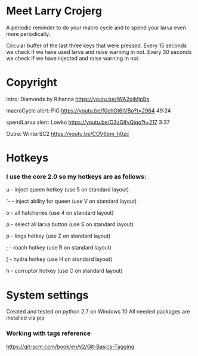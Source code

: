 # Meet Larry Crojerg

A periodic reminder to do your macro cycle and to spend your larva even more periodically. 

Circular buffer of the last three keys that were pressed.
Every 15 seconds we check if we have used larva and raise warning in not.
Every 30 seconds we check if we have injected and raise warning in not.

# Copyright

Intro: Diamonds by Rihanna https://youtu.be/lWA2pjMjpBs

macroCycle alert: PiG https://youtu.be/f0chGt6IVBo?t=2964 49:24

spendLarva alert: Lowko https://youtu.be/O3aGlfvQiqo?t=217 3:37

Outro: WinterSC2 https://youtu.be/COV6bm_h0zc
 

# Hotkeys 

### I use the core 2.0 so my hotkeys are as follows:


u - inject queen hotkey (use 5 on standard layout) 

'- - inject ability for queen (use V on standard layout) 

o - all hatcheries (use 4 on standard layout) 

p - select all larva button (use S on standard layout) 

p - lings hotkey (use Z on standard layout)  

; - roach hotkey (use R on standard layout)  

[ - hydra hotkey (use H on standard layout) 

h - corruptor hotkey (use C on standard layout) 

# System settings 

Created and tested on python 2.7 on Windows 10
All needed packages are installed via pip


### Working with tags reference
https://git-scm.com/book/en/v2/Git-Basics-Tagging
